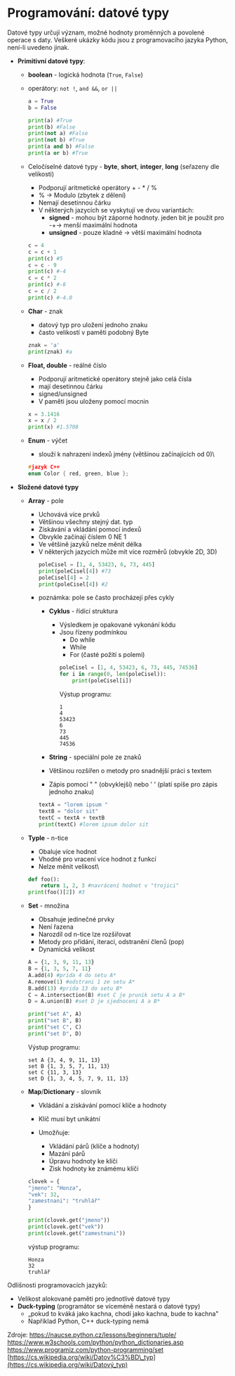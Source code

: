 # Programování: datové typy

Datové typy určují význam, možné hodnoty proměnných a povolené operace s
daty. Veškeré ukázky kódu jsou z programovacího jazyka Python, není-li
uvedeno jinak.

-   **Primitivní datové typy**:
    -   **boolean** - logická hodnota (```True```, ```False```)
    -   operátory: ```not !```, ```and &&```, ```or ||``` 
        ```python
        a = True
        b = False
        
        print(a) #True
        print(b) #False
        print(not a) #False
        print(not b) #True
        print(a and b) #False
        print(a or b) #True
        ```
    -   Celočíselné datové typy - **byte**, **short**, **integer**, **long**
        (seřazeny dle velikosti)

        -   Podporují aritmetické operátory + - \* / %
        -   % → Modulo (zbytek z dělení)
        -   Nemají desetinnou čárku
        -   V některých jazycích se vyskytují ve dvou variantách:
            -   **signed** - mohou být záporné hodnoty. jeden bit je
                použit pro -+→ menší maximální hodnota
            -   **unsigned** - pouze kladné → větší maximální hodnota 
        ```python
        c = 4
        c = c + 1
        print(c) #5
        c = c - 9
        print(c) #-4
        c = c * 2
        print(c) #-8
        c = c / 2
        print(c) #-4.0
        ```
    -   **Char** - znak
        -   datový typ pro uložení jednoho znaku
        -   často velikostí v paměti podobný Byte
        ```python
        znak = 'a'
        print(znak) #a
        ```
    -   **Float, double** - reálné číslo
        -   Podporují aritmetické operátory stejně jako celá čísla
        -   mají desetinnou čárku
        -   signed/unsigned
        -   V paměti jsou uloženy pomocí mocnin
        ```python
        x = 3.1416
        x = x / 2
        print(x) #1.5708
        ```
    -   **Enum** - výčet
        -   slouží k nahrazení indexů jmény (většinou začínajících od
            0)\
        ```cpp
        #jazyk C++
        enum Color { red, green, blue };
        ```
-   **Složené datové typy**
    -   **Array** - pole
        -   Uchovává více prvků
        -   Většinou všechny stejný dat. typ
        -   Získávání a vkládání pomocí indexů
        -   Obvykle začínají číslem 0 NE 1
        -   Ve většině jazyků nelze měnit délka
        -   V některých jazycích může mít více rozměrů (obvykle 2D, 3D)
            ```python 
            poleCisel = [1, 4, 53423, 6, 73, 445]
            print(poleCisel[4]) #73
            poleCisel[4] = 2
            print(poleCisel[4]) #2
            ```
        -   poznámka: pole se často procházejí přes cykly
            -   **Cyklus** - řídící struktura
                -   Výsledkem je opakované vykonání kódu
                -   Jsou řízeny podmínkou
                    -   Do while
                    -   While
                    -   For (časté požití s polemi)  
                    ```python
                    poleCisel = [1, 4, 53423, 6, 73, 445, 74536]
                    for i in range(0, len(poleCisel)):
                        print(poleCisel[i])
                    ```
                    Výstup programu:
                    ```
                    1
                    4
                    53423
                    6
                    73
                    445
                    74536
                    ```

            -   **String** - speciální pole ze znaků

            -   Většinou rozšířen o metody pro snadnější práci s textem
            -   Zápis pomocí " " (obvyklejší) nebo ' ' (platí spíše pro
                zápis jednoho znaku)
            ```python
            textA = "lorem ipsum "
            textB = "dolor sit"
            textC = textA + textB
            print(textC) #lorem ipsum dolor sit
            ```
    -   **Typle** - n-tice

        -   Obaluje více hodnot
        -   Vhodné pro vracení více hodnot z funkcí
        -   Nelze měnit velikost\
        ```python
        def foo():
            return 1, 2, 3 #navrácení hodnot v "trojici"
        print(foo()[2]) #3
        ```

    -   **Set** - množina

        -   Obsahuje jedinečné prvky
        -   Není řazena
        -   Narozdíl od n-tice lze rozšiřovat
        -   Metody pro přidání, iteraci, odstranění členů (pop)
        -   Dynamická velikost
        ```python
        A = {1, 3, 9, 11, 13}
        B = {1, 3, 5, 7, 11}
        A.add(4) #prida 4 do setu A*
        A.remove(1) #odstrani 1 ze setu A*
        B.add(13) #prida 13 do setu B*
        C = A.intersection(B) #set C je prunik setu A a B*
        D = A.union(B) #set D je sjednoceni A a B*

        print("set A", A)
        print("set B", B)
        print("set C", C)
        print("set D", D)
        ```
        Výstup programu:
        ```
        set A {3, 4, 9, 11, 13}
        set B {1, 3, 5, 7, 11, 13}
        set C {11, 3, 13}
        set D {1, 3, 4, 5, 7, 9, 11, 13}
        ```
    -   **Map**/**Dictionary** - slovník

        -   Vkládání a získávání pomocí klíče a hodnoty
        -   Klíč musí byt unikátní
        -   Umožňuje:

            -   Vkládání párů (klíče a hodnoty)
            -   Mazání párů
            -   Úpravu hodnoty ke klíči
            -   Zisk hodnoty ke známému klíči
        ```python
        clovek = {
        "jmeno": "Honza",
        "vek": 32,
        "zamestnani": "truhlář"
        }

        print(clovek.get("jmeno"))
        print(clovek.get("vek"))
        print(clovek.get("zamestnani"))
        ```
        výstup programu:
        ```
        Honza
        32
        truhlář
        ```

Odlišnosti programovacích jazyků:
-   Velikost alokované paměti pro jednotlivé datové typy
-   **Duck-typing** (programátor se víceméně nestará o datové typy)
    -   „pokud to kváká jako kachna, chodí jako kachna, bude to kachna"
    -   Například Python, C++ duck-typing nemá

Zdroje:
<https://naucse.python.cz/lessons/beginners/tuple/>  
<https://www.w3schools.com/python/python_dictionaries.asp>  
<https://www.programiz.com/python-programming/set>  
[https://cs.wikipedia.org/wiki/Datov%C3%BD\_typ](https://cs.wikipedia.org/wiki/Datový_typ)
